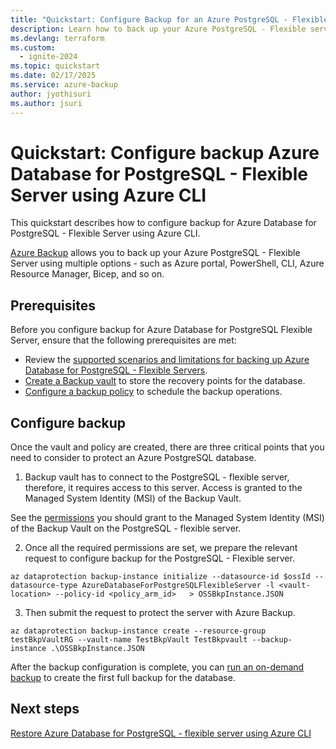 ```yaml
---
title: "Quickstart: Configure Backup for an Azure PostgreSQL - Flexible server using Azure CLI"
description: Learn how to back up your Azure PostgreSQL - Flexible server with Azure CLI.
ms.devlang: terraform
ms.custom:
  - ignite-2024
ms.topic: quickstart
ms.date: 02/17/2025
ms.service: azure-backup
author: jyothisuri
ms.author: jsuri
---
```


#  Quickstart: Configure backup Azure Database for PostgreSQL - Flexible Server using Azure CLI

This quickstart describes how to configure backup for Azure Database for  PostgreSQL - Flexible Server using Azure CLI.

[Azure Backup](backup-azure-database-postgresql-flex-overview.md) allows you to back up your Azure PostgreSQL - Flexible Server using multiple options - such as Azure portal, PowerShell, CLI, Azure Resource Manager, Bicep, and so on. 

## Prerequisites

Before you configure backup for Azure Database for PostgreSQL Flexible Server, ensure that the following prerequisites are met:

- Review the [supported scenarios and limitations for backing up Azure Database for PostgreSQL - Flexible Servers](backup-azure-database-postgresql-flex-support-matrix.md).
- [Create a Backup vault](back-up-azure-database-postgresql-flex-backup-cli.md#create-a-backup-vault) to store the recovery points for the database.
- [Configure a backup policy](back-up-azure-database-postgresql-flex-backup-cli.md#create-a-backup-policy) to schedule the backup operations.

## Configure backup

Once the vault and policy are created, there are three critical points that you need to consider to protect an Azure PostgreSQL database.

1. Backup vault has to connect to the PostgreSQL - flexible server, therefore, it requires access to this server. Access is granted to the Managed System Identity (MSI) of the Backup Vault.

See the [permissions](.\backup-azure-database-postgresql-flex-overview.md#permissions-for-backup) you should grant to the Managed System Identity (MSI) of the Backup Vault on the PostgreSQL - flexible server.

2. Once all the required permissions are set, we prepare the relevant request to configure backup for the PostgreSQL - Flexible server.
 
```azurecli
az dataprotection backup-instance initialize --datasource-id $ossId --datasource-type AzureDatabaseForPostgreSQLFlexibleServer -l <vault-location> --policy-id <policy_arm_id>   > OSSBkpInstance.JSON
```

3. Then submit the request to protect the server with Azure Backup.

```azurecli
az dataprotection backup-instance create --resource-group testBkpVaultRG --vault-name TestBkpVault TestBkpvault --backup-instance .\OSSBkpInstance.JSON
```

After the backup configuration is complete, you can [run an on-demand backup](back-up-azure-database-postgresql-flex-backup-cli.md#run-an-on-demand-backup) to create the first full backup for the database.

## Next steps

[Restore Azure Database for PostgreSQL - flexible server using Azure CLI](backup-azure-database-postgresql-flex-restore-cli.md)

